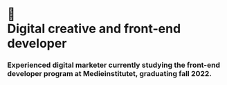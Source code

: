 # 👋 <br> Digital creative and front-end developer 
### Experienced digital marketer currently studying the front-end developer program at Medieinstitutet, graduating fall 2022.
